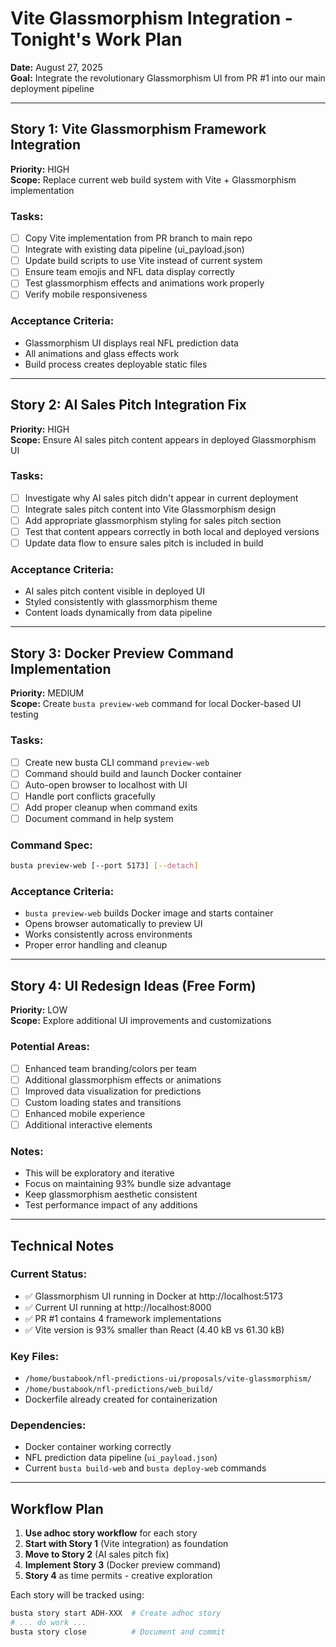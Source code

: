 # Vite Glassmorphism Integration - Tonight's Work Plan

**Date:** August 27, 2025  
**Goal:** Integrate the revolutionary Glassmorphism UI from PR #1 into our main deployment pipeline

---

## Story 1: Vite Glassmorphism Framework Integration
**Priority:** HIGH  
**Scope:** Replace current web build system with Vite + Glassmorphism implementation

### Tasks:
- [ ] Copy Vite implementation from PR branch to main repo
- [ ] Integrate with existing data pipeline (ui_payload.json)
- [ ] Update build scripts to use Vite instead of current system
- [ ] Ensure team emojis and NFL data display correctly
- [ ] Test glassmorphism effects and animations work properly
- [ ] Verify mobile responsiveness

### Acceptance Criteria:
- Glassmorphism UI displays real NFL prediction data
- All animations and glass effects work
- Build process creates deployable static files

---

## Story 2: AI Sales Pitch Integration Fix
**Priority:** HIGH  
**Scope:** Ensure AI sales pitch content appears in deployed Glassmorphism UI

### Tasks:
- [ ] Investigate why AI sales pitch didn't appear in current deployment
- [ ] Integrate sales pitch content into Vite Glassmorphism design
- [ ] Add appropriate glassmorphism styling for sales pitch section
- [ ] Test that content appears correctly in both local and deployed versions
- [ ] Update data flow to ensure sales pitch is included in build

### Acceptance Criteria:
- AI sales pitch content visible in deployed UI
- Styled consistently with glassmorphism theme
- Content loads dynamically from data pipeline

---

## Story 3: Docker Preview Command Implementation
**Priority:** MEDIUM  
**Scope:** Create `busta preview-web` command for local Docker-based UI testing

### Tasks:
- [ ] Create new busta CLI command `preview-web`
- [ ] Command should build and launch Docker container
- [ ] Auto-open browser to localhost with UI
- [ ] Handle port conflicts gracefully
- [ ] Add proper cleanup when command exits
- [ ] Document command in help system

### Command Spec:
```bash
busta preview-web [--port 5173] [--detach]
```

### Acceptance Criteria:
- `busta preview-web` builds Docker image and starts container
- Opens browser automatically to preview UI
- Works consistently across environments
- Proper error handling and cleanup

---

## Story 4: UI Redesign Ideas (Free Form)
**Priority:** LOW  
**Scope:** Explore additional UI improvements and customizations

### Potential Areas:
- [ ] Enhanced team branding/colors per team
- [ ] Additional glassmorphism effects or animations
- [ ] Improved data visualization for predictions
- [ ] Custom loading states and transitions
- [ ] Enhanced mobile experience
- [ ] Additional interactive elements

### Notes:
- This will be exploratory and iterative
- Focus on maintaining 93% bundle size advantage
- Keep glassmorphism aesthetic consistent
- Test performance impact of any additions

---

## Technical Notes

### Current Status:
- ✅ Glassmorphism UI running in Docker at http://localhost:5173
- ✅ Current UI running at http://localhost:8000  
- ✅ PR #1 contains 4 framework implementations
- ✅ Vite version is 93% smaller than React (4.40 kB vs 61.30 kB)

### Key Files:
- `/home/bustabook/nfl-predictions-ui/proposals/vite-glassmorphism/`
- `/home/bustabook/nfl-predictions/web_build/`
- Dockerfile already created for containerization

### Dependencies:
- Docker container working correctly
- NFL prediction data pipeline (`ui_payload.json`)
- Current `busta build-web` and `busta deploy-web` commands

---

## Workflow Plan

1. **Use adhoc story workflow** for each story
2. **Start with Story 1** (Vite integration) as foundation
3. **Move to Story 2** (AI sales pitch fix)
4. **Implement Story 3** (Docker preview command)
5. **Story 4** as time permits - creative exploration

Each story will be tracked using:
```bash
busta story start ADH-XXX  # Create adhoc story
# ... do work ...
busta story close          # Document and commit
```
